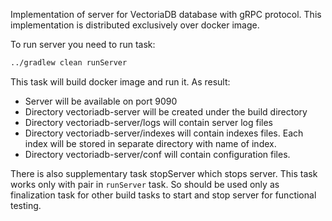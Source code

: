 Implementation of server for VectoriaDB database with gRPC protocol.
This implementation is distributed exclusively over docker image.

To run server you need to run task: 
```bash
../gradlew clean runServer
```

This task will build docker image and run it. As result:
- Server will be available on port 9090
- Directory vectoriadb-server will be created under the build directory
- Directory vectoriadb-server/logs will contain server log files
- Directory vectoriadb-server/indexes will contain indexes files. 
Each index will be stored in separate directory with name of index.
- Directory vectoriadb-server/conf will contain configuration files.

There is also supplementary task stopServer which stops server. This task works only with pair 
in ```runServer``` task. So should be used only as finalization task for other build tasks
to start and stop server for functional testing.